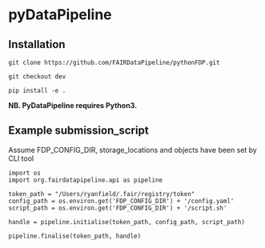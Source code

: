 # pyDataPipeline

## Installation

```
git clone https://github.com/FAIRDataPipeline/pythonFDP.git

git checkout dev

pip install -e .
```
**NB. PyDataPipeline requires Python3.**

## Example submission_script

Assume FDP_CONFIG_DIR, storage_locations and objects have been set by CLI tool

```
import os
import org.fairdatapipeline.api as pipeline

token_path = "/Users/ryanfield/.fair/registry/token"
config_path = os.environ.get('FDP_CONFIG_DIR') + '/config.yaml'
script_path = os.environ.get('FDP_CONFIG_DIR') + '/script.sh'

handle = pipeline.initialise(token_path, config_path, script_path)

pipeline.finalise(token_path, handle)

```